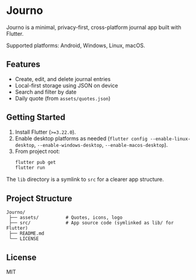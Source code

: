 # Journo

Journo is a minimal, privacy-first, cross-platform journal app built with Flutter.

Supported platforms: Android, Windows, Linux, macOS.

## Features

- Create, edit, and delete journal entries
- Local-first storage using JSON on device
- Search and filter by date
- Daily quote (from `assets/quotes.json`)

## Getting Started

1. Install Flutter (`>=3.22.0`).
2. Enable desktop platforms as needed (`flutter config --enable-linux-desktop`, `--enable-windows-desktop`, `--enable-macos-desktop`).
3. From project root:
   ```bash
   flutter pub get
   flutter run
   ```

The `lib` directory is a symlink to `src` for a clearer app structure.

## Project Structure

```
Journo/
 ├── assets/          # Quotes, icons, logo
 ├── src/             # App source code (symlinked as lib/ for Flutter)
 ├── README.md
 └── LICENSE
```

## License

MIT
